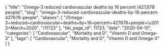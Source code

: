 {
    "title": "Omega-3 reduced cardiovascular deaths by 16 percent (427,678 people)",
    "slug": "omega-3-reduced-cardiovascular-deaths-by-16-percent-427678-people",
    "aliases": [
        "/Omega-3+reduced+cardiovascular+deaths+by+16+percent+427678+people+\u2013+March+2020",
        "/11723"
    ],
    "tiki_page_id": 11723,
    "date": "2020-04-10",
    "categories": [
        "Cardiovascular",
        "Mortality and D",
        "Vitamin D and Omega-3"
    ],
    "tags": [
        "Cardiovascular",
        "Mortality and D",
        "Vitamin D and Omega-3"
    ]
}